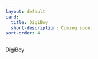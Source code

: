 ```yaml
---
layout: default
card:
  title: DigiBoy
  short-description: Coming soon.
sort-order: 4
---
```


DigiBoy
